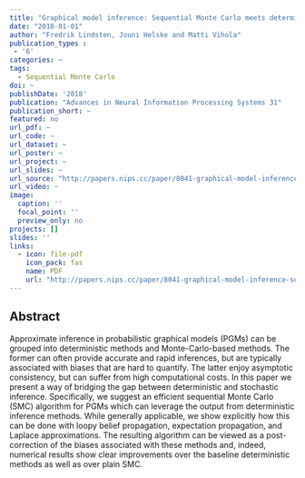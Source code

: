 ```yaml
---
title: "Graphical model inference: Sequential Monte Carlo meets deterministic approximations"
date: "2018-01-01"
author: "Fredrik Lindsten, Jouni Helske and Matti Vihola"
publication_types : 
 - '6'
categories: ~
tags:
  - Sequential Monte Carlo
doi: ~
publishDate: '2018'
publication: "Advances in Neural Information Processing Systems 31"
publication_short: ~
featured: no
url_pdf: ~
url_code: ~
url_dataset: ~
url_poster: ~
url_project: ~
url_slides: ~
url_source: "http://papers.nips.cc/paper/8041-graphical-model-inference-sequential-monte-carlo-meets-deterministic-approximations.pdf"
url_video: ~
image:
  caption: ''
  focal_point: ''
  preview_only: no
projects: []
slides: ''
links:
  - icon: file-pdf
    icon_pack: fas
    name: PDF
    url: "http://papers.nips.cc/paper/8041-graphical-model-inference-sequential-monte-carlo-meets-deterministic-approximations.pdf"
---
```


## Abstract

Approximate inference in probabilistic graphical models (PGMs) can be grouped into deterministic methods and Monte-Carlo-based methods. The former can often provide accurate and rapid inferences, but are typically associated with biases that are hard to quantify. The latter enjoy asymptotic consistency, but can suffer from high computational costs. In this paper we present a way of bridging the gap between deterministic and stochastic inference. Specifically, we suggest an efficient sequential Monte Carlo (SMC) algorithm for PGMs which can leverage the output from deterministic inference methods. While generally applicable, we show explicitly how this can be done with loopy belief propagation, expectation propagation, and Laplace approximations. The resulting algorithm can be viewed as a post-correction of the biases associated with these methods and, indeed, numerical results show clear improvements over the baseline deterministic methods as well as over plain SMC.
